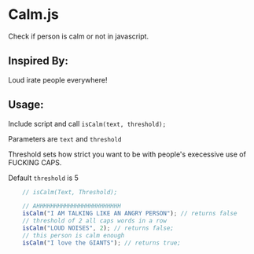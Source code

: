 # Calm.js

Check if person is calm or not in javascript.

## Inspired By:

Loud irate people everywhere!

## Usage:

Include script and call `isCalm(text, threshold);`

Parameters are `text` and `threshold`

Threshold sets how strict you want to be with people's execessive use of FUCKING CAPS.

Default `threshold` is 5

```js
	// isCalm(Text, Threshold);

	// AHHHHHHHHHHHHHHHHHHHHHHHH
    isCalm("I AM TALKING LIKE AN ANGRY PERSON"); // returns false
	// threshold of 2 all caps words in a row
    isCalm("LOUD NOISES", 2); // returns false;
	// this person is calm enough
    isCalm("I love the GIANTS"); // returns true;
```